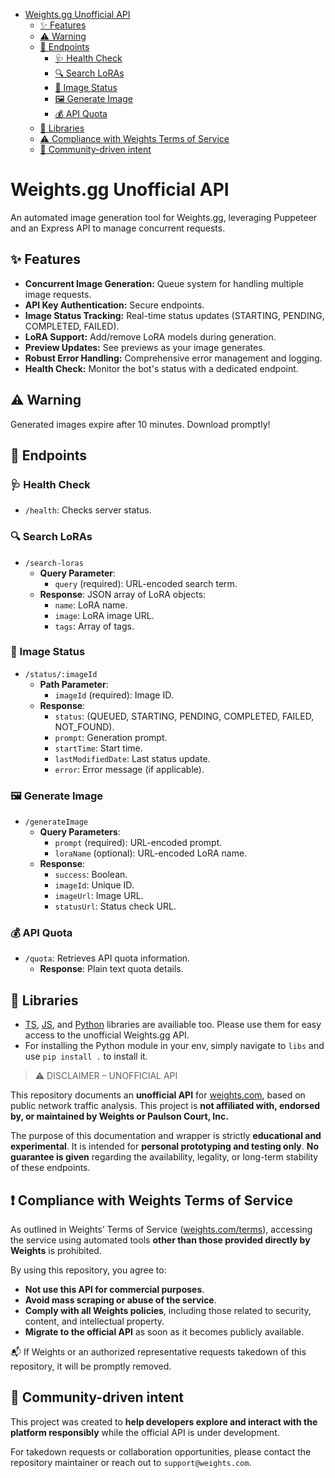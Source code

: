 - [Weights.gg Unofficial API](#weightsgg-unofficial-api)
    - [✨ Features](#-features)
    - [⚠️ Warning](#%EF%B8%8F-warning)
    - [🚀 Endpoints](#-endpoints)
        - [🩺 Health Check](#health-check)
        - [🔍 Search LoRAs](#search-loras)
        - [🚦 Image Status](#image-status)
        - [🖼️ Generate Image](#generate-image)
        - [💰 API Quota](#api-quota)
    - [📖 Libraries](#-libraries)
    - [⚠️ Compliance with Weights Terms of Service](#-compliance-with-weights-terms-of-service)
    - [🤝 Community-driven intent](#-community-driven-intent)

# Weights.gg Unofficial API

An automated image generation tool for Weights.gg, leveraging Puppeteer and an Express API to manage concurrent requests.

## ✨ Features

- **Concurrent Image Generation:** Queue system for handling multiple image requests.
- **API Key Authentication:** Secure endpoints.
- **Image Status Tracking:** Real-time status updates (STARTING, PENDING, COMPLETED, FAILED).
- **LoRA Support:** Add/remove LoRA models during generation.
- **Preview Updates:** See previews as your image generates.
- **Robust Error Handling:** Comprehensive error management and logging.
- **Health Check:** Monitor the bot's status with a dedicated endpoint.

## ⚠️ Warning

Generated images expire after 10 minutes. Download promptly!

## 🚀 Endpoints

### 🩺 Health Check

- `/health`: Checks server status.

### 🔍 Search LoRAs

- `/search-loras`
    - **Query Parameter**:
        - `query` (required): URL-encoded search term.
    - **Response**: JSON array of LoRA objects:
        - `name`: LoRA name.
        - `image`: LoRA image URL.
        - `tags`: Array of tags.

### 🚦 Image Status

- `/status/:imageId`
    - **Path Parameter**:
        - `imageId` (required): Image ID.
    - **Response**:
        - `status`: (QUEUED, STARTING, PENDING, COMPLETED, FAILED, NOT_FOUND).
        - `prompt`: Generation prompt.
        - `startTime`: Start time.
        - `lastModifiedDate`: Last status update.
        - `error`: Error message (if applicable).

### 🖼️ Generate Image

- `/generateImage`
    - **Query Parameters**:
        - `prompt` (required): URL-encoded prompt.
        - `loraName` (optional): URL-encoded LoRA name.
    - **Response**:
        - `success`: Boolean.
        - `imageId`: Unique ID.
        - `imageUrl`: Image URL.
        - `statusUrl`: Status check URL.

### 💰 API Quota

- `/quota`: Retrieves API quota information.
    - **Response**: Plain text quota details.

## 📖 Libraries
- [TS](libs/weights-api.ts), [JS](libs/weights-api.js), and [Python](libs/weights_api.py) libraries are availiable too. Please use them for easy access to the unofficial Weights.gg API.
- For installing the Python module in your env, simply navigate to `libs` and use `pip install .` to install it.

> ⚠️ DISCLAIMER – UNOFFICIAL API

This repository documents an **unofficial API** for [weights.com](https://www.weights.com), based on public network traffic analysis. This project is **not affiliated with, endorsed by, or maintained by Weights or Paulson Court, Inc.**

The purpose of this documentation and wrapper is strictly **educational and experimental**. It is intended for **personal prototyping and testing only**. **No guarantee is given** regarding the availability, legality, or long-term stability of these endpoints.

## ❗ Compliance with Weights Terms of Service

As outlined in Weights’ Terms of Service ([weights.com/terms](https://www.weights.com/terms)), accessing the service using automated tools **other than those provided directly by Weights** is prohibited.

By using this repository, you agree to:

- **Not use this API for commercial purposes**.
- **Avoid mass scraping or abuse of the service**.
- **Comply with all Weights policies**, including those related to security, content, and intellectual property.
- **Migrate to the official API** as soon as it becomes publicly available.

📬 If Weights or an authorized representative requests takedown of this repository, it will be promptly removed.

## 🤝 Community-driven intent

This project was created to **help developers explore and interact with the platform responsibly** while the official API is under development.

For takedown requests or collaboration opportunities, please contact the repository maintainer or reach out to `support@weights.com`.
